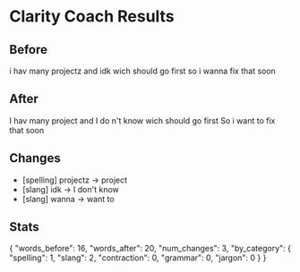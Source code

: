 # Clarity Coach Results

## Before
i hav many projectz and idk wich should go first so i wanna fix that soon

## After
I hav many project and I do n't know wich should go first So i want to fix that soon

## Changes
- [spelling] projectz → project
- [slang] idk → I don't know
- [slang] wanna → want to

## Stats
{
  "words_before": 16,
  "words_after": 20,
  "num_changes": 3,
  "by_category": {
    "spelling": 1,
    "slang": 2,
    "contraction": 0,
    "grammar": 0,
    "jargon": 0
  }
}